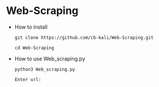 # Web-Scraping

* How to install

      git clone https://github.com/cb-kali/Web-Scraping.git
      
      cd Web-Scraping

* How to use Web_scraping.py

      python3 Web_scraping.py

      Enter url:
